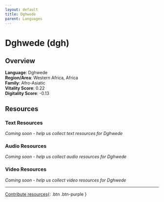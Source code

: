 ```yaml
---
layout: default
title: Dghwede
parent: Languages
---
```


# Dghwede (dgh)

## Overview

**Language**: Dghwede  
**Region/Area**: Western Africa, Africa  
**Family**: Afro-Asiatic  
**Vitality Score**: 0.22  
**Digitality Score**: -0.13  

## Resources

### Text Resources
*Coming soon - help us collect text resources for Dghwede*

### Audio Resources
*Coming soon - help us collect audio resources for Dghwede*

### Video Resources
*Coming soon - help us collect video resources for Dghwede*

---

[Contribute resources](https://fairtrain.github.io/){: .btn .btn-purple }
